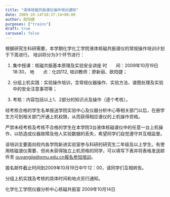 ```yaml
---
title: "液体核磁共振谱仪操作培训通知"
date: 2009-10-14T10:37:14+08:00
author: 欧阳捷
purposes: ["trains"]
draft: true
carousel: false
---
```


根据研究生科研需要，本学期化学化工学院液体核磁共振谱仪的常规操作培训计划于下周进行。
培训将分为3个环节进行：

1. 集中授课：核磁共振基本原理及实验安全讲座
时　　间：2009年10月19日18:30，
地　　点：化四112,
培训教师：廖新丽、欧阳捷；

2. 分组上机实践：实验操作培训，含常规仪器操作、实验方法、谱图处理及实验中的安全注意事项等；

3. 考核：内容包括以上1、2部分的知识点及操作（逐个考核）。

经考核合格的学生名单报送学院实验中心及仪器分析中心等相关部门以后，在册学生方可到相关部门开通上机权限，从而获得相应谱仪的上机操作资格。

严禁未经考核及考核不合格的学生在本学院3台液体核磁谱仪中的任意一台上机操作，以防造成仪器故障及他人实验数据的丢失，希望同学们自觉遵守并互相监督。

该培训主要面向校内各学院新进实验室参与科研的研究生二年级及以上学生。有使用核磁谱仪需要、但尚未获得独立上机资格的同学，可以填写下表并将表格发送邮件至 ouyangjie@xmu.edu.cn报名参加培训。

报名邮件截止时间到2009年10月19日中午12：00，请同学们互相转告。


分组上机实践及考核的具体时间和地点另行通知。

化学化工学院仪器分析中心核磁共振室
2009年10月14日
